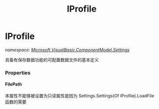 ﻿---
title: IProfile
---

# IProfile
_namespace: [Microsoft.VisualBasic.ComponentModel.Settings](N-Microsoft.VisualBasic.ComponentModel.Settings.html)_

具备有保存数据功能的可配置数据文件的基本定义



### Properties

#### FilePath
本属性不能够被设置为只读属性是因为 Settings.Settings(Of IProfile).LoadFile 函数的需要

